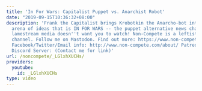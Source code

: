 ```yaml
---
title: 'In For Wars: Capitalist Puppet vs. Anarchist Robot'
date: "2019-09-15T10:36:32+08:00"
description: 'Frank the Capitalist brings Krobotkin the Anarcho-bot into the hard-hitting
  arena of ideas that is IN FOR WARS -- the puppet alternative news channel that the
  lamestream media doesn''t want you to watch! Non-Compete is a leftist blog and YouTube
  channel. Follow me on Mastodon. Find out more: https://www.non-compete.com/its-time-...
  Facebook/Twitter/Email info: http://www.non-compete.com/about/ Patreon: https://www.patreon.com/noncompete
  Discord Server: (Contact me for link)'
url: /noncompete/_LGlxhXUCHs/
providers:
  youtube:
    id: _LGlxhXUCHs
type: video
---
```

